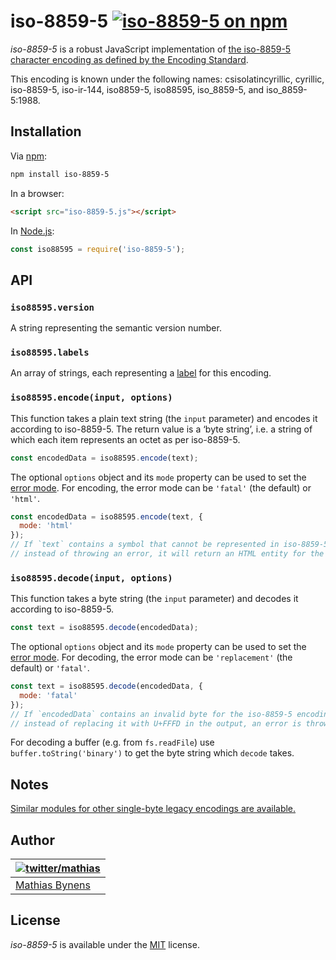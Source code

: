 # iso-8859-5 [![iso-8859-5 on npm](https://img.shields.io/npm/v/iso-8859-5)](https://www.npmjs.com/package/iso-8859-5)

_iso-8859-5_ is a robust JavaScript implementation of [the iso-8859-5 character encoding as defined by the Encoding Standard](https://encoding.spec.whatwg.org/#iso-8859-5).

This encoding is known under the following names: csisolatincyrillic, cyrillic, iso-8859-5, iso-ir-144, iso8859-5, iso88595, iso_8859-5, and iso_8859-5:1988.

## Installation

Via [npm](https://www.npmjs.com/):

```bash
npm install iso-8859-5
```

In a browser:

```html
<script src="iso-8859-5.js"></script>
```

In [Node.js](https://nodejs.org/):

```js
const iso88595 = require('iso-8859-5');
```

## API

### `iso88595.version`

A string representing the semantic version number.

### `iso88595.labels`

An array of strings, each representing a [label](https://encoding.spec.whatwg.org/#label) for this encoding.

### `iso88595.encode(input, options)`

This function takes a plain text string (the `input` parameter) and encodes it according to iso-8859-5. The return value is a ‘byte string’, i.e. a string of which each item represents an octet as per iso-8859-5.

```js
const encodedData = iso88595.encode(text);
```

The optional `options` object and its `mode` property can be used to set the [error mode](https://encoding.spec.whatwg.org/#error-mode). For encoding, the error mode can be `'fatal'` (the default) or `'html'`.

```js
const encodedData = iso88595.encode(text, {
  mode: 'html'
});
// If `text` contains a symbol that cannot be represented in iso-8859-5,
// instead of throwing an error, it will return an HTML entity for the symbol.
```

### `iso88595.decode(input, options)`

This function takes a byte string (the `input` parameter) and decodes it according to iso-8859-5.

```js
const text = iso88595.decode(encodedData);
```

The optional `options` object and its `mode` property can be used to set the [error mode](https://encoding.spec.whatwg.org/#error-mode). For decoding, the error mode can be `'replacement'` (the default) or `'fatal'`.

```js
const text = iso88595.decode(encodedData, {
  mode: 'fatal'
});
// If `encodedData` contains an invalid byte for the iso-8859-5 encoding,
// instead of replacing it with U+FFFD in the output, an error is thrown.
```

For decoding a buffer (e.g. from `fs.readFile`) use `buffer.toString('binary')` to get the byte string which `decode` takes.

## Notes

[Similar modules for other single-byte legacy encodings are available.](https://www.npmjs.com/browse/keyword/legacy-encoding)

## Author

| [![twitter/mathias](https://gravatar.com/avatar/24e08a9ea84deb17ae121074d0f17125?s=70)](https://twitter.com/mathias "Follow @mathias on Twitter") |
|---|
| [Mathias Bynens](https://mathiasbynens.be/) |

## License

_iso-8859-5_ is available under the [MIT](https://mths.be/mit) license.

